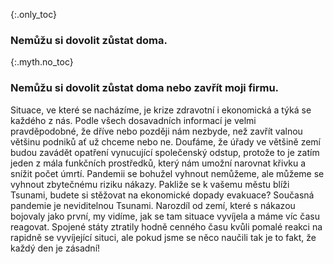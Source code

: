 {:.only_toc}
### Nemůžu si dovolit zůstat doma.
{:.myth.no_toc}
### Nemůžu si dovolit zůstat doma nebo zavřít moji firmu.

Situace, ve které se nacházíme, je krize zdravotní i ekonomická a týká se každého z nás. Podle všech dosavadních informací je velmi pravděpodobné, že dříve nebo později nám nezbyde, než zavřít valnou většinu podniků ať už chceme nebo ne. Doufáme, že úřady ve většině zemí budou zavádět opatření vynucující společenský odstup, protože to je zatím jeden z mála funkčních prostředků, který nám umožní narovnat křivku a snížit počet úmrtí. Pandemii se bohužel vyhnout nemůžeme, ale můžeme se vyhnout zbytečnému riziku nákazy. Pakliže se k vašemu městu blíži Tsunami, budete si stěžovat na ekonomické dopady evakuace? Současná pandemie je neviditelnou Tsunami. Narozdíl od zemí, které s nákazou bojovaly jako první, my vidíme, jak se tam situace vyvíjela a máme víc času reagovat. Spojené státy ztratily hodně cenného času kvůli pomalé reakci na rapidně se vyvíjející situci, ale pokud jsme se něco naučili tak je to fakt, že každý den je zásadní!
